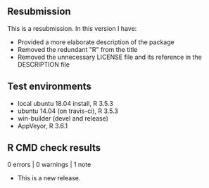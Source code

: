 ## Resubmission
This is a resubmission. In this version I have:

* Provided a more elaborate description of the package
* Removed the redundant "R" from the title
* Removed the unnecessary LICENSE file and its reference in the
  DESCRIPTION file

## Test environments
* local ubuntu 18.04 install, R 3.5.3
* ubuntu 14.04 (on travis-ci), R 3.5.3
* win-builder (devel and release)
* AppVeyor, R 3.6.1

## R CMD check results

0 errors | 0 warnings | 1 note

* This is a new release.
